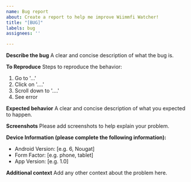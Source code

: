 ```yaml
---
name: Bug report
about: Create a report to help me improve Wiimmfi Watcher!
title: "[BUG]"
labels: bug
assignees: ''

---
```


**Describe the bug**
A clear and concise description of what the bug is.

**To Reproduce**
Steps to reproduce the behavior:
1. Go to '...'
2. Click on '....'
3. Scroll down to '....'
4. See error

**Expected behavior**
A clear and concise description of what you expected to happen.

**Screenshots**
Please add screenshots to help explain your problem.

**Device Information (please complete the following information):**
 - Android Version: [e.g. 6, Nougat]
 - Form Factor: [e.g. phone, tablet]
 - App Version: [e.g. 1.0]

**Additional context**
Add any other context about the problem here.
